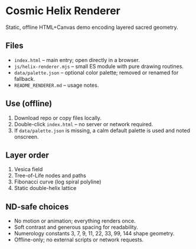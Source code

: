 # Cosmic Helix Renderer

Static, offline HTML+Canvas demo encoding layered sacred geometry.

## Files
- `index.html` – main entry; open directly in a browser.
- `js/helix-renderer.mjs` – small ES module with pure drawing routines.
- `data/palette.json` – optional color palette; removed or renamed for fallback.
- `README_RENDERER.md` – usage notes.

## Use (offline)
1. Download repo or copy files locally.
2. Double-click `index.html` – no server or network required.
3. If `data/palette.json` is missing, a calm default palette is used and noted onscreen.

## Layer order
1. Vesica field
2. Tree-of-Life nodes and paths
3. Fibonacci curve (log spiral polyline)
4. Static double-helix lattice

## ND-safe choices
- No motion or animation; everything renders once.
- Soft contrast and generous spacing for readability.
- Numerology constants 3, 7, 9, 11, 22, 33, 99, 144 shape geometry.
- Offline-only; no external scripts or network requests.
